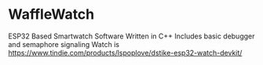 # WaffleWatch
ESP32 Based Smartwatch Software Written in C++
Includes basic debugger and semaphore signaling
Watch is https://www.tindie.com/products/lspoplove/dstike-esp32-watch-devkit/
